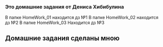 ### Это домашние задания от Дениса Хибибулина
В папке HomeWork_01 находится дз №1
В папке HomeWork_02 находится дз №2
В папке HomeWork_03 Находится дз №3

## Домашние задания сделаны мною